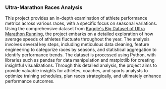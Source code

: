 ### Ultra-Marathon Races Analysis

This project provides an in-depth examination of athlete performance metrics across various races, with a specific focus on seasonal variations. Using the comprehensive dataset from [Kaggle's Big Dataset of Ultra Marathon Running](https://www.kaggle.com/datasets/aiaiaidavid/the-big-dataset-of-ultra-marathon-running/discussion/420633), the project embarks on a detailed exploration of how average speeds of athletes fluctuate throughout the year. The analysis involves several key steps, including meticulous data cleaning, feature engineering to categorize races by seasons, and statistical aggregation to identify performance trends.
The dataset is processed using Python, with libraries such as pandas for data manipulation and matplotlib for creating insightful visualizations.
Through this detailed analysis, the project aims to provide valuable insights for athletes, coaches, and sports analysts to optimize training schedules, plan races strategically, and ultimately enhance performance outcomes.
